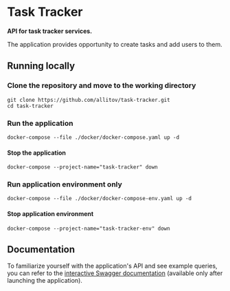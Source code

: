 # Task Tracker
**API for task tracker services.**

The application provides opportunity to create tasks and add users to them.

## Running locally
### Clone the repository and move to the working directory
```shell
git clone https://github.com/allitov/task-tracker.git
cd task-tracker
```

### Run the application
```shell
docker-compose --file ./docker/docker-compose.yaml up -d
```

#### Stop the application
```shell
docker-compose --project-name="task-tracker" down
```

### Run application environment only
```shell
docker-compose --file ./docker/docker-compose-env.yaml up -d
```

#### Stop application environment
```shell
docker-compose --project-name="task-tracker-env" down
```

## Documentation
To familiarize yourself with the application's API and see example queries, 
you can refer to the [interactive Swagger documentation](http://localhost:8080/webjars/swagger-ui/index.html) 
(available only after launching the application).